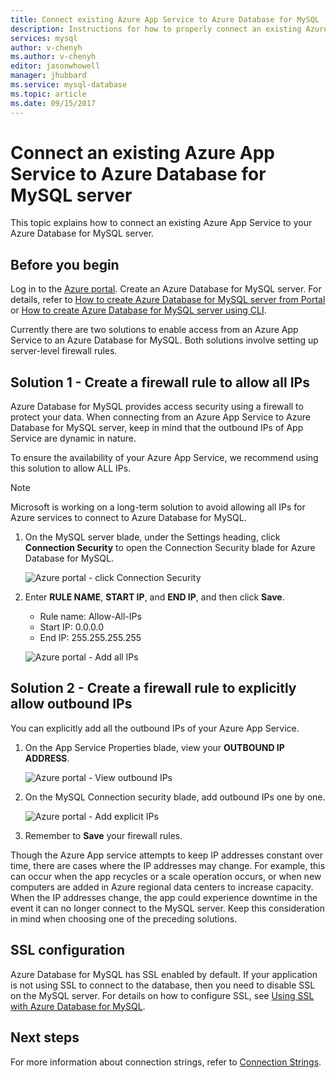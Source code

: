 ```yaml
---
title: Connect existing Azure App Service to Azure Database for MySQL | Microsoft Docs
description: Instructions for how to properly connect an existing Azure App Service to Azure Database for MySQL
services: mysql
author: v-chenyh
ms.author: v-chenyh
editor: jasonwhowell
manager: jhubbard
ms.service: mysql-database
ms.topic: article
ms.date: 09/15/2017
---
```


# Connect an existing Azure App Service to Azure Database for MySQL server
This topic explains how to connect an existing Azure App Service to your Azure Database for MySQL server.

## Before you begin
Log in to the [Azure portal](https://portal.azure.com). Create an Azure Database for MySQL server. For details, refer to [How to create Azure Database for MySQL server from Portal](quickstart-create-mysql-server-database-using-azure-portal.md) or [How to create Azure Database for MySQL server using CLI](quickstart-create-mysql-server-database-using-azure-cli.md).

Currently there are two solutions to enable access from an Azure App Service to an Azure Database for MySQL. Both solutions involve setting up server-level firewall rules.

## Solution 1 - Create a firewall rule to allow all IPs
Azure Database for MySQL provides access security using a firewall to protect your data. When connecting from an Azure App Service to Azure Database for MySQL server, keep in mind that the outbound IPs of App Service are dynamic in nature. 

To ensure the availability of your Azure App Service, we recommend using this solution to allow ALL IPs.

> [!NOTE]
> Microsoft is working on a long-term solution to avoid allowing all IPs for Azure services to connect to Azure Database for MySQL.

1. On the MySQL server blade, under the Settings heading, click **Connection Security** to open the Connection Security blade for Azure Database for MySQL.

   ![Azure portal - click Connection Security](./media/howto-manage-firewall-using-portal/1-connection-security.png)

2. Enter **RULE NAME**, **START IP**, and **END IP**, and then click **Save**.
   - Rule name: Allow-All-IPs
   - Start IP: 0.0.0.0
   - End IP: 255.255.255.255

   ![Azure portal - Add all IPs](./media/howto-connect-webapp/1_2-add-all-ips.png)

## Solution 2 - Create a firewall rule to explicitly allow outbound IPs
You can explicitly add all the outbound IPs of your Azure App Service.

1. On the App Service Properties blade, view your **OUTBOUND IP ADDRESS**.

   ![Azure portal - View outbound IPs](./media/howto-connect-webapp/2_1-outbound-ip-address.png)

2. On the MySQL Connection security blade, add outbound IPs one by one.

   ![Azure portal - Add explicit IPs](./media/howto-connect-webapp/2_2-add-explicit-ips.png)

3. Remember to **Save** your firewall rules.

Though the Azure App service attempts to keep IP addresses constant over time, there are cases where the IP addresses may change. For example, this can occur when the app recycles or a scale operation occurs, or when new computers are added in Azure regional data centers to increase capacity. When the IP addresses change, the app could experience downtime in the event it can no longer connect to the MySQL server. Keep this consideration in mind when choosing one of the preceding solutions.

## SSL configuration
Azure Database for MySQL has SSL enabled by default. If your application is not using SSL to connect to the database, then you need to disable SSL on the MySQL server. For details on how to configure SSL, see [Using SSL with Azure Database for MySQL](howto-configure-ssl.md).

## Next steps
For more information about connection strings, refer to [Connection Strings](howto-connection-string.md).
